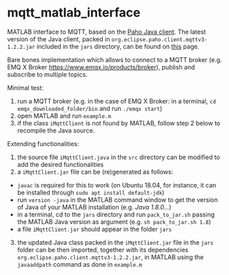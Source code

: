 # mqtt_matlab_interface
MATLAB interface to MQTT, based on the [Paho Java client](https://www.eclipse.org/paho/clients/java/). The latest version of the Java client, packed in `org.eclipse.paho.client.mqttv3-1.2.2.jar` included in the `jars` directory, can be found on [this](https://repo.eclipse.org/content/repositories/paho-releases/org/eclipse/paho/org.eclipse.paho.client.mqttv3/1.2.2/) page.

Bare bones implementation which allows to connect to a MQTT broker (e.g. EMQ X Broker https://www.emqx.io/products/broker), publish and subscribe to multiple topics.

Minimal test:
1. run a MQTT broker (e.g. in the case of EMQ X Broker: in a terminal, `cd emqx_downloaded_folder/bin` and run `./emqx start`)
2. open MATLAB and run `example.m`
3. if the class `iMqttClient` is not found by MATLAB, follow step 2 below to recompile the Java source.

Extending functionalities:
1. the source file `iMqttClient.java` in the `src` directory can be modified to add the desired functionalities
2. a `iMqttClient.jar` file can be (re)generated as follows:
  * `javac` is required for this to work (on Ubuntu 18.04, for instance, it can be installed through `sudo apt install default-jdk`)
  * run `version -java` in the MATLAB command window to get the version of Java of your MATLAB installation (e.g. *Java 1.8.0...*)
  * in a terminal, cd to the `jars` directory and run `pack_to_jar.sh` passing the MATLAB Java version as argument (e.g. `sh pack_to_jar.sh 1.8`)
  * a file `iMqttClient.jar` should appear in the folder `jars`
3. the updated Java class packed in the `iMqttClient.jar` file in the `jars` folder can be then imported, together with its dependencies `org.eclipse.paho.client.mqttv3-1.2.2.jar`, in MATLAB using the `javaaddpath` command as done in `example.m`

